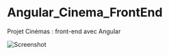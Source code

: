 # Angular_Cinema_FrontEnd
Projet Cinémas : front-end avec Angular


![Screenshot](https://user-images.githubusercontent.com/39586770/205004585-d3893e05-8ef1-4f66-bc37-4a58cd5cab5f.png)

